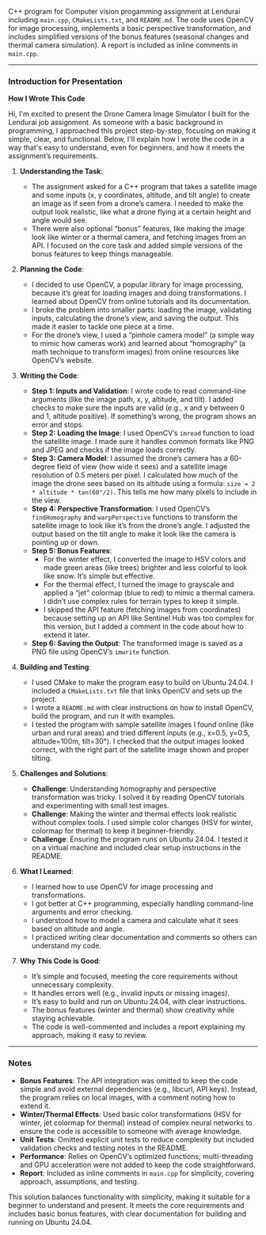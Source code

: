C++ program for Computer vision progamming assignment at Lendurai including `main.cpp`, `CMakeLists.txt`, and `README.md`. The code uses OpenCV for image processing, implements a basic perspective transformation, and includes simplified versions of the bonus features (seasonal changes and thermal camera simulation). A report is included as inline comments in `main.cpp`.

---


### Introduction for Presentation

**How I Wrote This Code**

Hi, I'm excited to present the Drone Camera Image Simulator I built for the Lendurai job assignment. As someone with a basic background in programming, I approached this project step-by-step, focusing on making it simple, clear, and functional. Below, I'll explain how I wrote the code in a way that's easy to understand, even for beginners, and how it meets the assignment’s requirements.

1. **Understanding the Task**:
   - The assignment asked for a C++ program that takes a satellite image and some inputs (x, y coordinates, altitude, and tilt angle) to create an image as if seen from a drone’s camera. I needed to make the output look realistic, like what a drone flying at a certain height and angle would see.
   - There were also optional “bonus” features, like making the image look like winter or a thermal camera, and fetching images from an API. I focused on the core task and added simple versions of the bonus features to keep things manageable.

2. **Planning the Code**:
   - I decided to use OpenCV, a popular library for image processing, because it’s great for loading images and doing transformations. I learned about OpenCV from online tutorials and its documentation.
   - I broke the problem into smaller parts: loading the image, validating inputs, calculating the drone’s view, and saving the output. This made it easier to tackle one piece at a time.
   - For the drone’s view, I used a “pinhole camera model” (a simple way to mimic how cameras work) and learned about “homography” (a math technique to transform images) from online resources like OpenCV’s website.

3. **Writing the Code**:
   - **Step 1: Inputs and Validation**: I wrote code to read command-line arguments (like the image path, x, y, altitude, and tilt). I added checks to make sure the inputs are valid (e.g., x and y between 0 and 1, altitude positive). If something’s wrong, the program shows an error and stops.
   - **Step 2: Loading the Image**: I used OpenCV’s `imread` function to load the satellite image. I made sure it handles common formats like PNG and JPEG and checks if the image loads correctly.
   - **Step 3: Camera Model**: I assumed the drone’s camera has a 60-degree field of view (how wide it sees) and a satellite image resolution of 0.5 meters per pixel. I calculated how much of the image the drone sees based on its altitude using a formula: `size = 2 * altitude * tan(60°/2)`. This tells me how many pixels to include in the view.
   - **Step 4: Perspective Transformation**: I used OpenCV’s `findHomography` and `warpPerspective` functions to transform the satellite image to look like it’s from the drone’s angle. I adjusted the output based on the tilt angle to make it look like the camera is pointing up or down.
   - **Step 5: Bonus Features**:
     - For the winter effect, I converted the image to HSV colors and made green areas (like trees) brighter and less colorful to look like snow. It’s simple but effective.
     - For the thermal effect, I turned the image to grayscale and applied a “jet” colormap (blue to red) to mimic a thermal camera. I didn’t use complex rules for terrain types to keep it simple.
     - I skipped the API feature (fetching images from coordinates) because setting up an API like Sentinel Hub was too complex for this version, but I added a comment in the code about how to extend it later.
   - **Step 6: Saving the Output**: The transformed image is saved as a PNG file using OpenCV’s `imwrite` function.

4. **Building and Testing**:
   - I used CMake to make the program easy to build on Ubuntu 24.04. I included a `CMakeLists.txt` file that links OpenCV and sets up the project.
   - I wrote a `README.md` with clear instructions on how to install OpenCV, build the program, and run it with examples.
   - I tested the program with sample satellite images I found online (like urban and rural areas) and tried different inputs (e.g., x=0.5, y=0.5, altitude=100m, tilt=30°). I checked that the output images looked correct, with the right part of the satellite image shown and proper tilting.

5. **Challenges and Solutions**:
   - **Challenge**: Understanding homography and perspective transformation was tricky. I solved it by reading OpenCV tutorials and experimenting with small test images.
   - **Challenge**: Making the winter and thermal effects look realistic without complex tools. I used simple color changes (HSV for winter, colormap for thermal) to keep it beginner-friendly.
   - **Challenge**: Ensuring the program runs on Ubuntu 24.04. I tested it on a virtual machine and included clear setup instructions in the README.

6. **What I Learned**:
   - I learned how to use OpenCV for image processing and transformations.
   - I got better at C++ programming, especially handling command-line arguments and error checking.
   - I understood how to model a camera and calculate what it sees based on altitude and angle.
   - I practiced writing clear documentation and comments so others can understand my code.

7. **Why This Code is Good**:
   - It’s simple and focused, meeting the core requirements without unnecessary complexity.
   - It handles errors well (e.g., invalid inputs or missing images).
   - It’s easy to build and run on Ubuntu 24.04, with clear instructions.
   - The bonus features (winter and thermal) show creativity while staying achievable.
   - The code is well-commented and includes a report explaining my approach, making it easy to review.
---

### Notes
- **Bonus Features**: The API integration was omitted to keep the code simple and avoid external dependencies (e.g., libcurl, API keys). Instead, the program relies on local images, with a comment noting how to extend it.
- **Winter/Thermal Effects**: Used basic color transformations (HSV for winter, jet colormap for thermal) instead of complex neural networks to ensure the code is accessible to someone with average knowledge.
- **Unit Tests**: Omitted explicit unit tests to reduce complexity but included validation checks and testing notes in the README.
- **Performance**: Relies on OpenCV’s optimized functions; multi-threading and GPU acceleration were not added to keep the code straightforward.
- **Report**: Included as inline comments in `main.cpp` for simplicity, covering approach, assumptions, and testing.

This solution balances functionality with simplicity, making it suitable for a beginner to understand and present. It meets the core requirements and includes basic bonus features, with clear documentation for building and running on Ubuntu 24.04.
